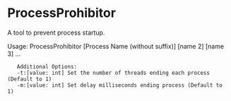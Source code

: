 # ProcessProhibitor
A tool to prevent process startup.

Usage: ProcessProhibitor [Process Name (without suffix)] [name 2] [name 3] ...

       Additional Options:
       -t:[value: int] Set the number of threads ending each process (Default to 1)
       -m:[value: int] Set delay milliseconds ending process (Default to 1)